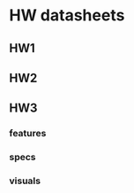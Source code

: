 <!-- TITLE: Hardware Datasheets -->
<!-- SUBTITLE: A quick summary of Hardware Datasheets -->

# HW datasheets
## HW1
## HW2
## HW3
### features
### specs
### visuals
